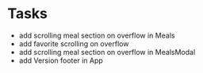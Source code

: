 # Tasks
- add scrolling meal section on overflow in Meals
- add favorite scrolling on overflow
- add scrolling meal section on overflow in MealsModal
- add Version footer in App
